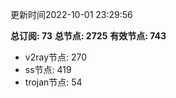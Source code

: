更新时间2022-10-01 23:29:56

**总订阅: 73**
**总节点: 2725**
**有效节点: 743**
- v2ray节点: 270
- ss节点: 419
- trojan节点: 54
